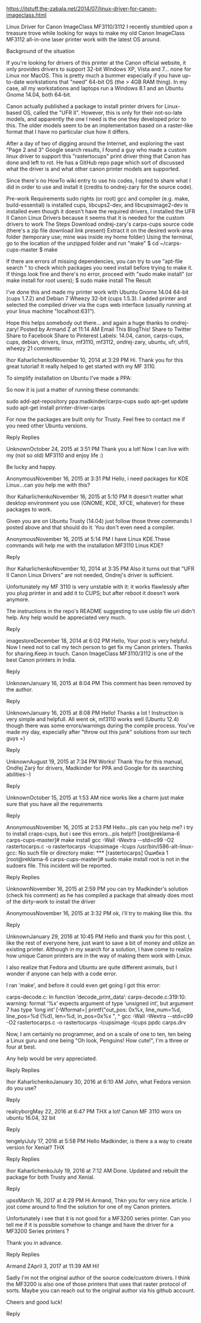 https://itstuff.the-zabala.net/2014/07/linux-driver-for-canon-imageclass.html

Linux Driver for Canon ImageClass MF3110/3112
I recently stumbled upon a treasure trove while looking for ways to make my old Canon ImageClass MF3112 all-in-one laser printer work with the latest OS around.

Background of the situation

If you're looking for drivers of this printer at the Canon official website, it only provides drivers to support 32-bit Windows XP, Vista and 7... none for Linux nor MacOS. This is pretty much a bummer especially if you have up-to-date workstations that "need" 64-bit OS (the > 4GB RAM thing). In my case, all my workstations and laptops run a Windows 8.1 and an Ubuntu Gnome 14.04, both 64-bit.

Canon actually published a package to install printer drivers for Linux-based OS, called the "UFR II". However, this is only for their not-so-late models, and apparently the one I need is the one they developed prior to this. The older models seem to be an implementation based on a raster-like format that I have no particular clue how it differs.

After a day of two of digging around the Internet, and exploring the vast "Page 2 and 3" Google search results, I found a guy who made a custom linux driver to support this "rastertocups" print driver thing that Canon has done and left to rot. He has a GitHub repo page which sort of discussed what the driver is and what other canon printer models are supported.

Since there's no HowTo wiki entry to use his codes, I opted to share what I did in order to use and install it (credits to ondrej-zary for the source code).

Pre-work Requirements
			sudo rights (or root)
			gcc and compiler (e.g. make, build-essential) is installed
			cups, libcups2-dev, and libcupsimage2-dev is installed
even though it doesn't have the required drivers, I installed the UFR II Canon Linux Drivers because it seems that it is needed for the custom drivers to work
The Steps
			Download ondrej-zary's carps-cups source code (there's a zip file download link present)
			Extract it on the desired work-area folder (temporary use; mine was inside my home folder)
			Using the terminal, go to the location of the unzipped folder and run "make" 
			$ cd ~/carps-cups-master 
			$ make 

If there are errors of missing dependencies, you can try to use "apt-file search " to check which packages you need install before trying to make it.
If things look fine and there's no error, proceed with "sudo make install" (or make install for root users);
$ sudo make install
The Result

I've done this and made my printer work with Ubuntu Gnome 14.04 64-bit (cups 1.7.2) and Debian 7 Wheezy 32-bit (cups 1.5.3). I added printer and selected the compiled driver via the cups web interface (usually running at your linux machine "localhost:631").




Hope this helps somebody out there... and again a huge thanks to ondrej-zary!
Posted by Armand Z at 11:14 AM 
Email This
BlogThis!
Share to Twitter
Share to Facebook
Share to Pinterest
Labels: 14.04, canon, carps-cups, cups, debian, drivers, linux, mf3110, mf3112, ondrej-zary, ubuntu, ufr, ufrII, wheezy
21 comments:

Ihor KaharlichenkoNovember 10, 2014 at 3:29 PM
Hi. Thank you for this great tutorial! It really helped to get started with my MF 3110.

To simplify installation on Ubuntu I've made a PPA:

So now it is just a matter of running these commands:

sudo add-apt-repository ppa:madkinder/carps-cups
sudo apt-get update
sudo apt-get install printer-driver-carps

For now the packages are built only for Trusty. Feel free to contact me if you need other Ubuntu versions.

Reply
Replies

UnknownOctober 24, 2015 at 3:51 PM
Thank you a lot!
Now I can live with my (not so old) MF3110 and enjoy life :)

Be lucky and happy.


AnonymousNovember 16, 2015 at 3:31 PM
Hello, i need packages for KDE Linux...can you help me with this?


Ihor KaharlichenkoNovember 16, 2015 at 5:10 PM
It doesn't matter what desktop environment you use (GNOME, KDE, XFCE, whatever) for these packages to work.

Given you are on Ubuntu Trusty (14.04) just follow those three commands I posted above and that should do it. You don't even need a compiler.


AnonymousNovember 16, 2015 at 5:14 PM
I have Linux KDE.These commands will help me with the installation MF3110 Linus KDE?

Reply

Ihor KaharlichenkoNovember 10, 2014 at 3:35 PM
Also it turns out that "UFR II Canon Linux Drivers" are not needed, Ondrej's driver is sufficient.

Unfortunately my MF 3110 is very unstable with it: it works flawlessly after you plug printer in and add it to CUPS; but after reboot it doesn't work anymore.

The instructions in the repo's README suggesting to use usblp file uri didn't help. Any help would be appreciated very much.

Reply

imagestoreDecember 18, 2014 at 6:02 PM
Hello,
Your post is very helpful. Now I need not to call my tech person to get fix my Canon printers. Thanks for sharing.Keep in touch. Canon ImageClass MF3110/3112 is one of the best Canon printers in India.

Reply

UnknownJanuary 16, 2015 at 8:04 PM
This comment has been removed by the author.

Reply

UnknownJanuary 16, 2015 at 8:08 PM
Hello!
Thanks a lot ! Instruction is very simple and helpfull. All went ok, mf3110 works well (Ubuntu 12.4) though there was some errors/warnings during the compile process.
You've made my day, especially after "throw out this junk" solutions from our tech guys =)

Reply

UnknownAugust 19, 2015 at 7:34 PM
Works! Thank You for this manual, Ondřej Zarý for drivers, Madkinder for PPA and Google for its searching abilities:-)

Reply

UnknownOctober 15, 2015 at 1:53 AM
nice works like a charm just make sure that you have all the requirements

Reply

AnonymousNovember 16, 2015 at 2:53 PM
Hello...pls can you help me? i try to install craps-cups, but i see this errors...pls help!!! [root@reklama-6 carps-cups-master]# make install
gcc -Wall -Wextra --std=c99 -O2 rastertocarps.c -o rastertocarps -lcupsimage -lcups
/usr/bin/i586-alt-linux-gcc: No such file or directory
make: *** [rastertocarps] Ошибка 1
[root@reklama-6 carps-cups-master]# sudo make install
root is not in the sudoers file. This incident will be reported.

Reply
Replies

UnknownNovember 16, 2015 at 2:59 PM
you can try Madkinder's solution (check his comment) as he has compiled a package that already does most of the dirty-work to install the driver


AnonymousNovember 16, 2015 at 3:32 PM
ok, i'll try to making like this. thx

Reply

UnknownJanuary 29, 2016 at 10:45 PM
Hello and thank you for this post. I, like the rest of everyone here, just want to save a bit of money and utilize an existing printer. Although in my search for a solution, I have come to realize how unique Canon printers are in the way of making them work with Linux.

I also realize that Fedora and Ubuntu are quite different animals, but I wonder if anyone can help with a code error.

I ran 'make', and before it could even get going I got this error:

carps-decode.c: In function ‘decode_print_data’:
carps-decode.c:319:10: warning: format ‘%x’ expects argument of type ‘unsigned int’, but argument 7 has type ‘long int’ [-Wformat=]
printf("out_pos: 0x%x, line_num=%d, line_pos=%d (%d), len=%d, in_pos=0x%x ",
^
gcc -Wall -Wextra --std=c99 -O2 rastertocarps.c -o rastertocarps -lcupsimage -lcups
ppdc carps.drv

Now, I am certainly no programmer, and on a scale of one to ten, ten being a Linux guru and one being "Oh look, Penguins! How cute!", I'm a three or four at best.

Any help would be very appreciated.

Reply
Replies

Ihor KaharlichenkoJanuary 30, 2016 at 6:10 AM
John, what Fedora version do you use?

Reply

realcyborgMay 22, 2016 at 6:47 PM
THX a lot! Canon MF 3110 worx on ubuntu 16.04, 32 bit

Reply

tengelyiJuly 17, 2016 at 5:58 PM
Hello Madkinder, is there a a way to create version for Xenial? THX

Reply
Replies

Ihor KaharlichenkoJuly 19, 2016 at 7:12 AM
Done. Updated and rebuilt the package for both Trusty and Xenial.

Reply

upssMarch 16, 2017 at 4:29 PM
Hi Armand,
Thkn you for very nice article. I jost come around to find the solution for one of my Canon printers.

Unfortunately i see that it is not good for a MF3200 series printer. Can you tell me if it is possible somehow to change and have the driver for a MF3200 Series printers ?

Thank you in advance.

Reply
Replies

Armand ZApril 3, 2017 at 11:39 AM
Hi!

Sadly I'm not the original author of the source code/custom drivers. I think the MF3200 is also one of those printers that uses that raster protocol of sorts. Maybe you can reach out to the original author via his github account.

Cheers and good luck!

Reply

